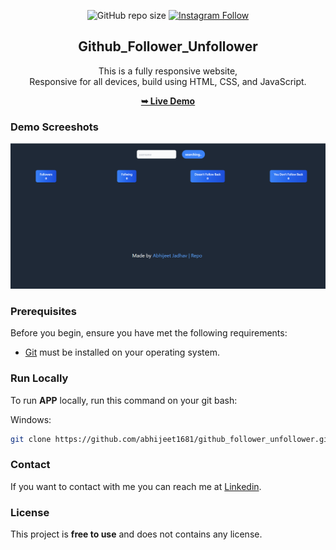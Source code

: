 <div align="center">
  
  ![GitHub repo size](https://img.shields.io/github/repo-size/abhijeet1681/weather-forecast)
  [![Instagram Follow](https://img.shields.io/badge/-Instagram-FF1494)](https://instagram.com/developer_abhii?igshid=ZDdkNTZiNTM=)


  <h2 align="center">Github_Follower_Unfollower</h2>

  This is a fully responsive website, <br />Responsive for all devices, build using HTML, CSS, and JavaScript.

  <a href="https://github-follower-unfollower.netlify.app/"><strong>➥ Live Demo</strong></a>

</div>


### Demo Screeshots

![Portfolio Desktop Demo](aj.png "Desktop Demo")

### Prerequisites

Before you begin, ensure you have met the following requirements:

* [Git](https://git-scm.com/downloads "Download Git") must be installed on your operating system.

### Run Locally

To run **APP** locally, run this command on your git bash:

Windows:

```bash
git clone https://github.com/abhijeet1681/github_follower_unfollower.git
```

### Contact

If you want to contact with me you can reach me at [Linkedin](www.linkedin.com/in/abhijeet-jadhav-30b625211).

### License

This project is **free to use** and does not contains any license.

